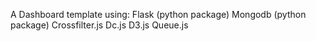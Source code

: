 A Dashboard template using:
Flask (python package)
Mongodb (python package)
Crossfilter.js
Dc.js
D3.js
Queue.js